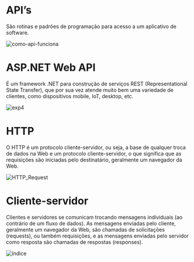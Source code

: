 
<h1> API’s </h1> 
São rotinas e padrões de programação para acesso a um aplicativo de software.

![como-api-funciona](https://user-images.githubusercontent.com/72419533/155140773-9045a689-bd0e-4c2d-b0b6-b08af5c43e8b.jpg)

<h1> ASP.NET Web API </h1>
É um framework .NET para construção de serviços REST (Representational State Transfer), que por sua vez atende muito bem uma variedade de clientes, como dispositivos mobile, IoT, desktop, etc.

![exp4](https://user-images.githubusercontent.com/72419533/155140966-72de302f-bfe4-4c93-9400-e120a036dfe8.png)

<h1> HTTP </h1>

O HTTP é um protocolo cliente-servidor, ou seja, a base de qualquer troca de dados na Web e um protocolo cliente-servidor, o que significa que as requisições são iniciadas pelo destinatário, geralmente um navegador da Web.

![HTTP_Request](https://user-images.githubusercontent.com/72419533/155140789-1de3c8a0-c79f-49fb-9843-d08891486ef3.png)

<h1> Cliente-servidor </h1>

Clientes e servidores se comunicam trocando mensagens individuais (ao contrário de um fluxo de dados). As mensagens enviadas pelo cliente, geralmente um navegador da Web, são chamadas de solicitações (requests), ou também requisições, e as mensagens enviadas pelo servidor como resposta são chamadas de respostas (responses).

![índice](https://user-images.githubusercontent.com/72419533/155140895-9fd91d4f-ffe8-43dd-876d-52804619eb8e.png)

